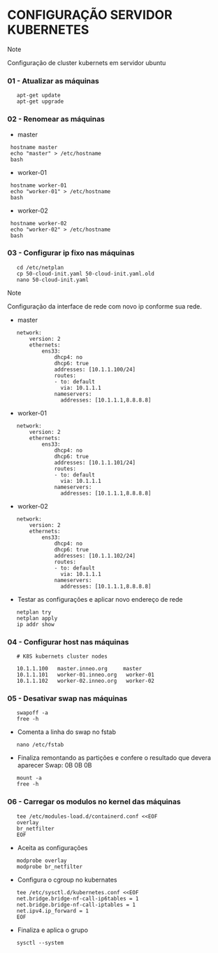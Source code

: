 # CONFIGURAÇÃO SERVIDOR KUBERNETES

> [!NOTE]
> Configuração de cluster kubernets em servidor ubuntu

### 01 - Atualizar as máquinas

```
   apt-get update
   apt-get upgrade
```

### 02 - Renomear as máquinas
   
- master
```
 hostname master
 echo "master" > /etc/hostname
 bash
```
- worker-01
```
 hostname worker-01
 echo "worker-01" > /etc/hostname
 bash
```
- worker-02
```
 hostname worker-02
 echo "worker-02" > /etc/hostname
 bash
```

### 03 - Configurar ip fixo nas máquinas
```
   cd /etc/netplan
   cp 50-cloud-init.yaml 50-cloud-init.yaml.old
   nano 50-cloud-init.yaml
```
> [!NOTE]
> Configuração da interface de rede com novo ip conforme sua rede.

- master
```
   network:
       version: 2
       ethernets:
           ens33:
               dhcp4: no
               dhcp6: true
               addresses: [10.1.1.100/24]
               routes:
               - to: default
                 via: 10.1.1.1
               nameservers:
                 addresses: [10.1.1.1,8.8.8.8]
```
- worker-01
```
   network:
       version: 2
       ethernets:
           ens33:
               dhcp4: no
               dhcp6: true
               addresses: [10.1.1.101/24]
               routes:
               - to: default
                 via: 10.1.1.1
               nameservers:
                 addresses: [10.1.1.1,8.8.8.8]
```
- worker-02
```
   network:
       version: 2
       ethernets:
           ens33:
               dhcp4: no
               dhcp6: true
               addresses: [10.1.1.102/24]
               routes:
               - to: default
                 via: 10.1.1.1
               nameservers:
                 addresses: [10.1.1.1,8.8.8.8]
```

- Testar as configurações e aplicar novo endereço de rede
```
   netplan try
   netplan apply
   ip addr show
```

### 04 - Configurar host nas máquinas
```
   # K8S kubernets cluster nodes
   
   10.1.1.100   master.inneo.org     master
   10.1.1.101   worker-01.inneo.org   worker-01
   10.1.1.102   worker-02.inneo.org   worker-02
```
### 05 - Desativar swap nas máquinas
```
   swapoff -a
   free -h   
```
- Comenta a linha do swap no fstab
```
   nano /etc/fstab
```
- Finaliza remontando as partições e confere o resultado que devera aparecer Swap: 0B 0B 0B
```
   mount -a
   free -h
```

### 06 - Carregar os modulos no kernel das máquinas
```
   tee /etc/modules-load.d/containerd.conf <<EOF
   overlay
   br_netfilter
   EOF
```

- Aceita as configurações
```
   modprobe overlay
   modprobe br_netfilter
```

- Configura o cgroup no kubernates
```
   tee /etc/sysctl.d/kubernetes.conf <<EOF
   net.bridge.bridge-nf-call-ip6tables = 1
   net.bridge.bridge-nf-call-iptables = 1
   net.ipv4.ip_forward = 1
   EOF
```
- Finaliza e aplica o grupo
```
   sysctl --system
```
  





